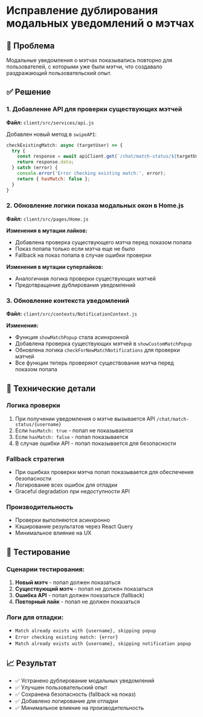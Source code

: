 # Исправление дублирования модальных уведомлений о мэтчах

## 🎯 Проблема
Модальные уведомления о мэтчах показывались повторно для пользователей, с которыми уже были мэтчи, что создавало раздражающий пользовательский опыт.

## ✅ Решение

### 1. Добавление API для проверки существующих мэтчей
**Файл:** `client/src/services/api.js`

Добавлен новый метод в `swipeAPI`:
```javascript
checkExistingMatch: async (targetUser) => {
  try {
    const response = await apiClient.get(`/chat/match-status/${targetUser}`);
    return response.data;
  } catch (error) {
    console.error('Error checking existing match:', error);
    return { hasMatch: false };
  }
}
```

### 2. Обновление логики показа модальных окон в Home.js
**Файл:** `client/src/pages/Home.js`

**Изменения в мутации лайков:**
- Добавлена проверка существующего мэтча перед показом попапа
- Показ попапа только если мэтча еще не было
- Fallback на показ попапа в случае ошибки проверки

**Изменения в мутации суперлайков:**
- Аналогичная логика проверки существующих мэтчей
- Предотвращение дублирования уведомлений

### 3. Обновление контекста уведомлений
**Файл:** `client/src/contexts/NotificationContext.js`

**Изменения:**
- Функция `showMatchPopup` стала асинхронной
- Добавлена проверка существующих мэтчей в `showCustomMatchPopup`
- Обновлена логика `checkForNewMatchNotifications` для проверки мэтчей
- Все функции теперь проверяют существование мэтча перед показом попапа

## 🔧 Технические детали

### Логика проверки
1. При получении уведомления о мэтче вызывается API `/chat/match-status/{username}`
2. Если `hasMatch: true` - попап не показывается
3. Если `hasMatch: false` - попап показывается
4. В случае ошибки API - попап показывается для безопасности

### Fallback стратегия
- При ошибках проверки мэтча попап показывается для обеспечения безопасности
- Логирование всех ошибок для отладки
- Graceful degradation при недоступности API

### Производительность
- Проверки выполняются асинхронно
- Кэширование результатов через React Query
- Минимальное влияние на UX

## 🧪 Тестирование

### Сценарии тестирования:
1. **Новый мэтч** - попап должен показаться
2. **Существующий мэтч** - попап не должен показаться
3. **Ошибка API** - попап должен показаться (fallback)
4. **Повторный лайк** - попап не должен показаться

### Логи для отладки:
- `Match already exists with {username}, skipping popup`
- `Error checking existing match: {error}`
- `Match already exists with {username}, skipping notification popup`

## 📈 Результат

- ✅ Устранено дублирование модальных уведомлений
- ✅ Улучшен пользовательский опыт
- ✅ Сохранена безопасность (fallback на показ)
- ✅ Добавлено логирование для отладки
- ✅ Минимальное влияние на производительность




